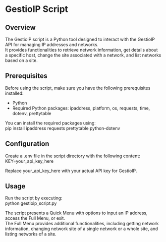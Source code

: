 # GestioIP Script
## Overview
The GestioIP script is a Python tool designed to interact with the GestioIP API for managing IP addresses and networks.  
It provides functionalities to retrieve network information, get details about a specific host, change
the site associated with a network, and list networks based on a site.

## Prerequisites
Before using the script, make sure you have the following prerequisites installed:
- Python
- Required Python packages: ipaddress, platform, os, requests, time, dotenv, prettytable
  
You can install the required packages using:  
pip install ipaddress requests prettytable python-dotenv

## Configuration
Create a .env file in the script directory with the following content:  
KEY=your_api_key_here  

Replace your_api_key_here with your actual API key for GestioIP.

## Usage
Run the script by executing:  
python gestioip_script.py  

The script presents a Quick Menu with options to input an IP address, access the Full Menu, or exit.  
The Full Menu provides additional functionalities, including getting network information, changing network site of a single network or a whole site, and listing networks of a site.
